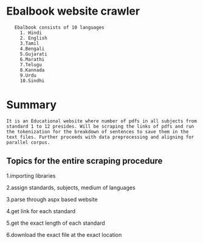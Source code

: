 # Ebalbook website crawler
       Ebalbook consists of 10 languages
         1. Hindi 
         2. English 
         3.Tamil
         4.Bengali
         5.Gujarati
         6.Marathi
         7.Telugu
         8.Kannada
         9.Urdu
         10.Sindhi
       
# Summary 
 	It is an Educational website where number of pdfs in all subjects from standard 1 to 12 presides. Will be scraping the links of pdfs and run the tokenization for the breakdown of sentences to save them in the text files. Further proceeds with data preprocessing and aligning for parallel corpus.
         
     
## Topics for the entire scraping procedure

1.importing libraries

2.assign standards, subjects, medium of languages

3.parse through aspx based website 

4.get link for each standard

5.get the exact length of each standard

6.download the exact file at the exact location




